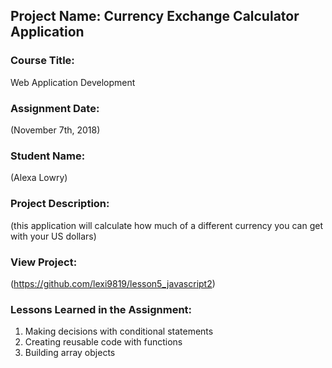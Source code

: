## Project Name:  Currency Exchange Calculator Application

### Course Title:
Web Application Development

### Assignment Date:  
(November 7th, 2018)

### Student Name:  
(Alexa Lowry)

### Project Description:
(this application will calculate how much of a different currency you can get with your US dollars)

### View Project:
(https://github.com/lexi9819/lesson5_javascript2)

### Lessons Learned in the Assignment:
1. Making decisions with conditional statements
2. Creating reusable code with functions
3. Building array objects
